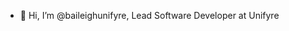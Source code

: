 - 👋 Hi, I’m @baileighunifyre, Lead Software Developer at Unifyre

<!---
baileighunifyre/baileighunifyre is a ✨ special ✨ repository because its `README.md` (this file) appears on your GitHub profile.
You can click the Preview link to take a look at your changes.
--->
